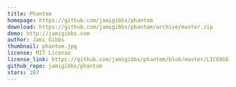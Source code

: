 ```yaml
---
title: Phantom
homepage: https://github.com/jamigibbs/phantom
download: https://github.com/jamigibbs/phantom/archive/master.zip
demo: http://jamigibbs.com
author: Jami Gibbs
thumbnail: phantom.jpg
license: MIT License
license_link: https://github.com/jamigibbs/phantom/blob/master/LICENSE
github_repo: jamigibbs/phantom
stars: 207
---
```

